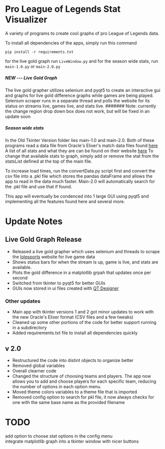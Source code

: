# Pro League of Legends Stat Visualizer

A variety of programs to create cool graphs of pro League of Legends data.

To install all dependencies of the apps, simply run this command
```
pip install -r requirements.txt
```
for the live gold graph run ```LiveWindow.py```
and for the season wide stats, run ```main-1.0.py``` or ```main-2.0.py```

##### NEW --- Live Gold Graph

The live gold grapher utilizes selenium and pyqt5 to create an interactive gui and graphs for live gold difference graphs while games are being played. Selenium scraper runs in a separate thread and polls the website for its status on streams live, games live, and stats live. 
####### Note: currently the change region drop down box does not work, but will be fixed in an update soon

##### Season wide stats
In the Old Tkinter Version folder lies main-1.0 and main-2.0. Both of these programs read a data file from Oracle's Elixer's match data files found [here](https://oracleselixir.com/tools/downloads)
A list of all stats and what they are can be found on their website [here](https://oracleselixir.com/definitions)
To change that available stats to graph, simply add or remove the stat from the  statsList defined at the top of the main file.

To increase load times, run the convertData.py script first and convert the csv file into a .pkl file which stores the pandas dataFrame and allows the app to read in the data much faster. Main-2.0 will automatically search for the .pkl file and use that if found. 

This app will eventually be condenced into 1 large GUI using pyqt5 and implementing all the features found here and several more.

# Update Notes
## Live Gold Graph Release
* Released a live gold grapher which uses selenium and threads to scrape the [lolesports](https://lolesports.com/schedule?leagues=lcs) website for live game data
* Shows status bars for when the stream is up, game is live, and stats are available.
* Plots the gold difference in a matplotlib grpah that updates once per second
* Switched from tkinter to pyqt5 for better GUIs
* GUIs now stored in ui files created with [QT Designer](https://www.qt.io/)

### Other updates
* Main app with tkinter versions 1 and 2 got minor updates to work with the new Oracle's Elixer format (CSV files and a few tweaks)
* Cleaned up some other portions of the code for better support running in a subdirectory
* Added requirements.txt file to install all dependencies quickly

## v 2.0
* Restructured the code into distint objects to organize better
* Removed global variables
* Overall clearner code
* Changed the structure of choosing teams and players. The app now allows you to add and choose players for each specific team, reducing the number of options in each option menu.
* Moved theme colors variables to a theme file that is imported
* Removed config option to search for pkl file, it now always checks for one with the same base name as the provided filename

# TODO
add option to choose stat options in the config menu                                                                
integrate matplotlib graph into a tkinter window with nicer buttons
